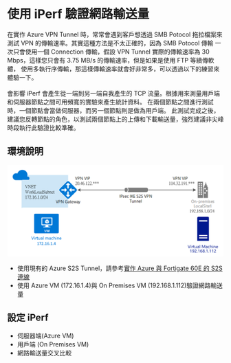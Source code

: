 # 使用 iPerf 驗證網路輸送量
在實作 Azure VPN Tunnel 時，常常會遇到客戶想透過 SMB Potocol 拖拉檔案來測試 VPN 的傳輸速率。其實這種方法是不太正確的，因為 SMB Potocol 傳輸
一次只會使用一個 Connection 傳輸，假設 VPN Tunnel 實際的傳輸速率為 30 Mbps，這樣您只會有 3.75 MB/s 的傳輸速率，但是如果是使用 FTP 等續傳軟體，
使用多執行序傳輸，那這樣傳輸速率就會好非常多，可以透過以下的練習來體驗一下。<br><br>
會影響
iPerf 會產生從一端到另一端自我產生的 TCP 流量。根據用來測量用戶端和伺服器節點之間可用頻寬的實驗來產生統計資料。
在兩個節點之間進行測試時，一個節點會當做伺服器，而另一個節點則是做為用戶端。 
此測試完成之後，建議您反轉節點的角色，以測試兩個節點上的上傳和下載輸送量，強烈建議非尖峰時段執行此驗證比較準確。<br>

## 環境說明
 
 ![GITHUB](https://github.com/BrianHsing/Azure-Virtual-Network-Gateway/blob/master/Validate-Throughput-iPerf/image/lab.PNG "lab")<br>
 - 使用現有的 Azure S2S Tunnel，請參考[實作 Azure 與 Fortigate 60E 的 S2S 連線](https://github.com/BrianHsing/Azure-Virtual-Network-Gateway/tree/master/S2S/Fortigate) <br>
 - 使用 Azure VM (172.16.1.4)與 On Premises VM (192.168.1.112)驗證網路輸送量
 
## 設定 iPerf 

 - 伺服器端(Azure VM)<br>
 - 用戶端 (On Premises VM)<br>
 - 網路輸送量交叉比較 <br>
 
